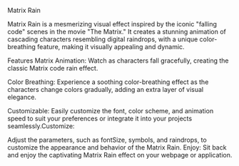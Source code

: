 Matrix Rain

Matrix Rain is a mesmerizing visual effect inspired by the iconic "falling code" scenes in the movie "The Matrix." It creates a stunning animation of cascading characters resembling digital raindrops, with a unique color-breathing feature, making it visually appealing and dynamic.

Features
Matrix Animation: Watch as characters fall gracefully, creating the classic Matrix code rain effect.

Color Breathing: Experience a soothing color-breathing effect as the characters change colors gradually, adding an extra layer of visual elegance.

Customizable: Easily customize the font, color scheme, and animation speed to suit your preferences or integrate it into your projects seamlessly.Customize:

Adjust the parameters, such as fontSize, symbols, and raindrops, to customize the appearance and behavior of the Matrix Rain.
Enjoy: Sit back and enjoy the captivating Matrix Rain effect on your webpage or application.

